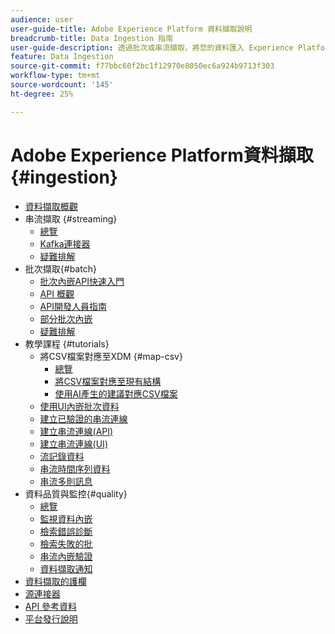 ```yaml
---
audience: user
user-guide-title: Adobe Experience Platform 資料擷取說明
breadcrumb-title: Data Ingestion 指南
user-guide-description: 透過批次或串流擷取，將您的資料匯入 Experience Platform。
feature: Data Ingestion
source-git-commit: f77bbc60f2bc1f12970e8050ec6a924b9713f303
workflow-type: tm+mt
source-wordcount: '145'
ht-degree: 25%

---
```



# Adobe Experience Platform資料擷取 {#ingestion}

- [資料擷取概觀](home.md)
- 串流擷取 {#streaming}
   - [總覽](streaming-ingestion/overview.md)
   - [Kafka連接器](streaming-ingestion/kafka.md)
   - [疑難排解](streaming-ingestion/troubleshooting.md)
- 批次擷取{#batch}
   - [批次內嵌API快速入門](batch-ingestion/getting-started.md)
   - [API 概觀](batch-ingestion/overview.md)
   - [API開發人員指南](batch-ingestion/api-overview.md)
   - [部分批次內嵌](batch-ingestion/partial.md)
   - [疑難排解](batch-ingestion/troubleshooting.md)
- 教學課程 {#tutorials}
   - 將CSV檔案對應至XDM {#map-csv}
      - [總覽](./tutorials/map-csv/overview.md)
      - [將CSV檔案對應至現有結構](./tutorials/map-csv/existing-schema.md)
      - [使用AI產生的建議對應CSV檔案](./tutorials/map-csv/recommendations.md)
   - [使用UI內嵌批次資料](tutorials/ingest-batch-data.md)
   - [建立已驗證的串流連線](tutorials/create-authenticated-streaming-connection.md)
   - [建立串流連線(API)](tutorials/create-streaming-connection.md)
   - [建立串流連線(UI)](tutorials/create-streaming-connection-ui.md)
   - [流記錄資料](tutorials/streaming-record-data.md)
   - [串流時間序列資料](tutorials/streaming-time-series-data.md)
   - [串流多則訊息](tutorials/streaming-multiple-messages.md)
- 資料品質與監控{#quality}
   - [總覽](quality/overview.md)
   - [監視資料內嵌](quality/monitor-data-ingestion.md)
   - [檢索錯誤診斷](quality/error-diagnostics.md)
   - [檢索失敗的批](quality/retrieve-failed-batches.md)
   - [串流內嵌驗證](quality/streaming-validation.md)
   - [資料擷取通知](quality/subscribe-events.md)
- [資料擷取的護欄](guardrails.md)
- [源連接器](source-connectors.md)
- [API 參考資料](https://www.adobe.io/experience-platform-apis/references/data-ingestion/)
- [平台發行說明](https://www.adobe.com/go/platform-release-notes-en)
